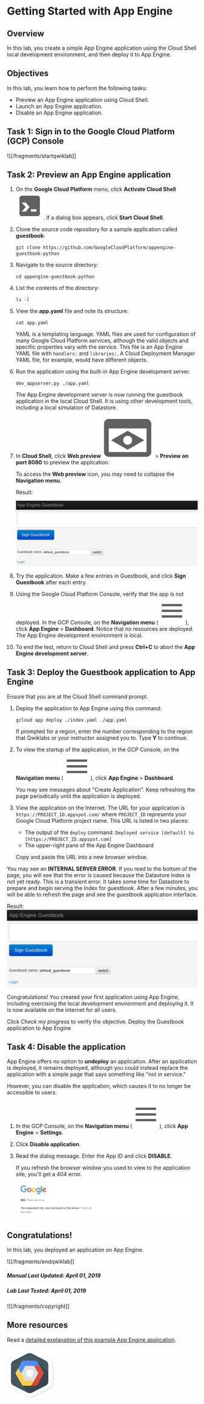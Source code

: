 # Getting Started with App Engine

## Overview

In this lab, you create a simple App Engine application using the Cloud Shell local development environment, and then deploy it to App Engine.

## Objectives

In this lab, you learn how to perform the following tasks:

* Preview an App Engine application using Cloud Shell.
* Launch an App Engine application.
* Disable an App Engine application.

## Task 1: Sign in to the Google Cloud Platform (GCP) Console

![[/fragments/startqwiklab]]

## Task 2: Preview an App Engine application

1. On the __Google Cloud Platform__ menu, click __Activate Cloud Shell__ ![Activate Cloud Shell](img/devshell.png). If a dialog box appears, click __Start Cloud Shell__.

2. Clone the source code repository for a sample application called __guestbook__:

    ```
    git clone https://github.com/GoogleCloudPlatform/appengine-guestbook-python
    ```

3. Navigate to the source directory:

    ```
    cd appengine-guestbook-python
    ```

4. List the contents of the directory:

    ```
    ls -l
    ```

5. View the __app.yaml__ file and note its structure:

    ```
    cat app.yaml
    ```

    YAML is a templating language. YAML files are used for configuration of many Google Cloud Platform services, although the valid objects and specific properties vary with the service. This file is an App Engine YAML file with ```handlers:```  and ```libraries:```.  A Cloud Deployment Manager YAML file, for example, would have different objects.

6. Run the application using the built-in App Engine development server.

    ```
    dev_appserver.py ./app.yaml
    ```

    The App Engine development server is now running the guestbook application in the local Cloud Shell. It is using other development tools, including a local simulation of Datastore.

7. In __Cloud Shell__, click __Web preview__ ![Web Preview](img/web-preview.png) \> __Preview on port 8080__ to preview the application.

    To access the __Web preview__ icon, you may need to collapse the __Navigation menu__.

    Result:

    ![b61802d9cf3f94f9.png](img/b61802d9cf3f94f9.png)

8. Try the application. Make a few entries in Guestbook, and click __Sign Guestbook__ after each entry.

9. Using the Google Cloud Platform Console, verify that the app is not deployed. In the GCP Console, on the __Navigation menu__ (![Navigation menu](img/menu.png)), click __App Engine__ \> __Dashboard__. Notice that no resources are deployed. The App Engine development environment is local.

10. To end the test, return to Cloud Shell and press __Ctrl+C__ to abort the __App Engine development server__.

## Task 3: Deploy the Guestbook application to App Engine

Ensure that you are at the Cloud Shell command prompt.

1. Deploy the application to App Engine using this command:

    ```
    gcloud app deploy ./index.yaml ./app.yaml
    ```

    If prompted for a region, enter the number corresponding to the region that Qwiklabs or your instructor assigned you to. Type __Y__ to continue.

2. To view the startup of the application, in the GCP Console, on the __Navigation menu__ (![Navigation menu](img/menu.png)), click __App Engine__ \> __Dashboard__.

    You may see messages about "Create Application". Keep refreshing the page periodically until the application is deployed.

3. View the application on the Internet. The URL for your application is ```https://PROJECT_ID.appspot.com/``` where `PROJECT_ID` represents your Google Cloud Platform project name. This URL is listed in two places:

    * The output of the `deploy` command: ```Deployed service [default] to [https://PROJECT_ID.appspot.com]```
    * The upper-right pane of the App Engine Dashboard

    Copy and paste the URL into a new browser window.

<aside class="special"><p>You may see an <b>INTERNAL SERVER ERROR</b>. If you read to the bottom of the page, you will see that the error is caused because the Datastore Index is not yet ready. This is a transient error. It takes some time for Datastore to prepare and begin serving the Index for guestbook. After a few minutes, you will be able to refresh the page and see the guestbook application interface.</p></aside>

Result:
![ab92062fcdbf46b7.png](img/ab92062fcdbf46b7.png)

Congratulations!  You created your first application using App Engine, including exercising the local development environment and deploying it. It is now available on the internet for all users.

Click _Check my progress_ to verify the objective.
  <ql-activity-tracking step=1>
        Deploy the Guestbook application to App Engine
  </ql-activity-tracking>

## Task 4: Disable the application

App Engine offers no option to __undeploy__ an application. After an application is deployed, it remains deployed, although you could instead replace the application with a simple page that says something like "not in service."

However, you can disable the application, which causes it to no longer be accessible to users.

1. In the GCP Console, on the __Navigation menu__ (![Navigation menu](img/menu.png)), click  __App Engine__ \> __Settings__.

2. Click __Disable application__.

3. Read the dialog message. Enter the App ID and click __DISABLE__.

    If you refresh the browser window you used to view to the application site, you'll get a 404 error.

    ![f17c85cf862ddae3.png](img/f17c85cf862ddae3.png)


## Congratulations!

In this lab, you deployed an application on App Engine.

![[/fragments/endqwiklab]]

##### Manual Last Updated: April 01, 2019

##### Lab Last Tested: April 01, 2019

![[/fragments/copyright]]

## More resources

Read a  [detailed explanation of this example App Engine application](https://cloud.google.com/appengine/docs/standard/python/getting-started/creating-guestbook).

![827b33e18db55754.png](img/827b33e18db55754.png)
